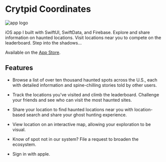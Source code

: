 # Crytpid Coordinates

![app logo](https://github.com/user-attachments/assets/d00b010f-5aa6-495a-8d51-8469aad624cc)

iOS app I built with SwiftUI, SwiftData, and Firebase. Explore and share information on haunted locations. Visit locations near you to compete on the leaderboard. Step into the shadows...

Available on the [App Store](https://apps.apple.com/us/app/cryptid-coordinates/id6478195420).

## Features

- Browse a list of over ten thousand haunted spots across the U.S., each with detailed information and spine-chilling stories told by other users.

- Track the locations you've visited and climb the leaderboard. Challenge your friends and see who can visit the most haunted sites.

- Share your location to find haunted locations near you with location-based search and share your ghost hunting experience.

- View location on an interactive map, allowing your exploration to be visual.

- Know of spot not in our system? File a request to broaden the ecosystem.

- Sign in with apple.
